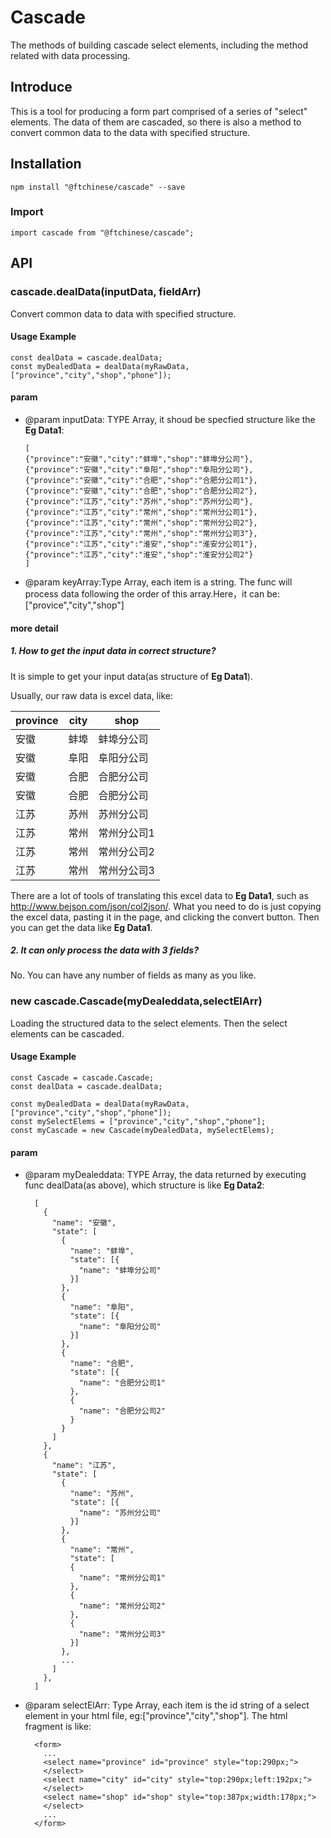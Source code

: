 # Cascade

The methods of building cascade select elements, including the method related with data processing.


## Introduce
This is a tool for producing a form part comprised of a series of "select" elements. The data of them are cascaded, so there is also a method to convert common data to the data with specified structure.

## Installation
```
npm install "@ftchinese/cascade" --save
```

### Import 
```
import cascade from "@ftchinese/cascade";
```
## API


### cascade.dealData(inputData, fieldArr)
Convert common data to data with specified structure.
#### Usage Example
```
const dealData = cascade.dealData;
const myDealedData = dealData(myRawData,["province","city","shop","phone"]);
```
#### param
- @param inputData: TYPE Array, it shoud be specfied structure like the **Eg Data1**:
    ```
   [
    {"province":"安徽","city":"蚌埠","shop":"蚌埠分公司"},
    {"province":"安徽","city":"阜阳","shop":"阜阳分公司"},
    {"province":"安徽","city":"合肥","shop":"合肥分公司1"},
    {"province":"安徽","city":"合肥","shop":"合肥分公司2"},
    {"province":"江苏","city":"苏州","shop":"苏州分公司"},
    {"province":"江苏","city":"常州","shop":"常州分公司1"},
    {"province":"江苏","city":"常州","shop":"常州分公司2"},
    {"province":"江苏","city":"常州","shop":"常州分公司3"},
    {"province":"江苏","city":"淮安","shop":"淮安分公司1"},
    {"province":"江苏","city":"淮安","shop":"淮安分公司2"}
  ]
    ```
- @param keyArray:Type Array, each item is a string. The func will process data following the order of this array.Here，it can be:["provice","city","shop"]

#### more detail
##### 1. How to get the input data in correct structure?
 It is simple to get your input data(as structure of **Eg Data1**).

 Usually, our raw data is excel data, like:

 province | city | shop
 ---------|------|-----
  安徽|蚌埠|蚌埠分公司 
  安徽|阜阳|阜阳分公司
  安徽|合肥|合肥分公司
  安徽|合肥|合肥分公司 
  江苏|苏州|苏州分公司
  江苏|常州|常州分公司1
  江苏|常州|常州分公司2
  江苏|常州|常州分公司3
  

There are a lot of tools of translating this excel data to  **Eg Data1**, such as <http://www.bejson.com/json/col2json/>. What you need to do is just copying the excel data, pasting it in the page, and clicking the convert button. Then you can get the data like **Eg Data1**.

##### 2. It can only process the data with 3 fields?
No. You can have any number of fields as many as you like. 

### new cascade.Cascade(myDealeddata,selectElArr)
Loading the structured data to the select elements. Then the select elements can be cascaded.

#### Usage Example
```
const Cascade = cascade.Cascade;
const dealData = cascade.dealData;

const myDealedData = dealData(myRawData,["province","city","shop","phone"]);
const mySelectElems = ["province","city","shop","phone"];
const myCascade = new Cascade(myDealedData, mySelectElems);
```
#### param
-  @param myDealeddata: TYPE Array, the data returned by executing func dealData(as above), which structure is like **Eg Data2**:

    ```
      [
        {
          "name": "安徽",
          "state": [
            {
              "name": "蚌埠",
              "state": [{
                "name": "蚌埠分公司"
              }]
            },
            {
              "name": "阜阳",
              "state": [{
                "name": "阜阳分公司"
              }]
            },
            {
              "name": "合肥",
              "state": [{
                "name": "合肥分公司1"
              },
              {
                "name": "合肥分公司2"
              }
            }
          ]
        },
        {
          "name": "江苏",
          "state": [
            {
              "name": "苏州",
              "state": [{
                "name": "苏州分公司"
              }]
            }, 
            {
              "name": "常州",
              "state": [
              {
                "name": "常州分公司1"
              },
              {
                "name": "常州分公司2"
              },
              {
                "name": "常州分公司3"
              }]
            },
            ...
          ]
        },
      ]
    ```
-  @param selectElArr: Type Array, each item is the id string of a select element in your html file, eg:["province","city","shop"]. The html fragment is like:

    ```
      <form>
        ...
        <select name="province" id="province" style="top:290px;">
        </select>
        <select name="city" id="city" style="top:290px;left:192px;">
        </select>
        <select name="shop" id="shop" style="top:387px;width:178px;">
        </select>
        ...
      </form>
    ```
